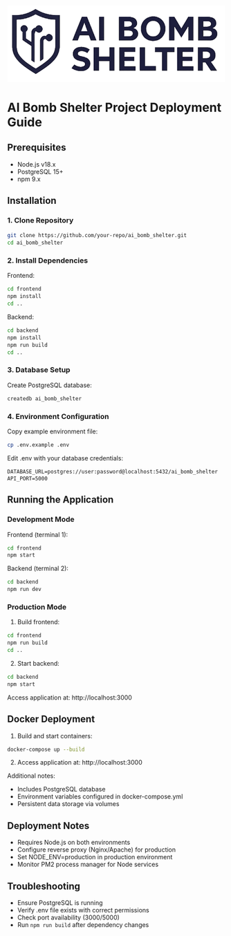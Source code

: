![logo](frontend/public/assets/logo.png)
# AI Bomb Shelter Project Deployment Guide

## Prerequisites
- Node.js v18.x
- PostgreSQL 15+
- npm 9.x

## Installation

### 1. Clone Repository
```bash
git clone https://github.com/your-repo/ai_bomb_shelter.git
cd ai_bomb_shelter
```

### 2. Install Dependencies
Frontend:
```bash
cd frontend
npm install
cd ..
```

Backend:
```bash
cd backend
npm install
npm run build
cd ..
```

### 3. Database Setup
Create PostgreSQL database:
```bash
createdb ai_bomb_shelter
```

### 4. Environment Configuration
Copy example environment file:
```bash
cp .env.example .env
```
Edit .env with your database credentials:
```env
DATABASE_URL=postgres://user:password@localhost:5432/ai_bomb_shelter
API_PORT=5000
```

## Running the Application

### Development Mode
Frontend (terminal 1):
```bash
cd frontend
npm start
```

Backend (terminal 2):
```bash
cd backend
npm run dev
```

### Production Mode
1. Build frontend:
```bash
cd frontend
npm run build
cd ..
```

2. Start backend:
```bash
cd backend
npm start
```

Access application at: http://localhost:3000

## Docker Deployment
1. Build and start containers:
```bash
docker-compose up --build
```

2. Access application at: http://localhost:3000

Additional notes:
- Includes PostgreSQL database
- Environment variables configured in docker-compose.yml
- Persistent data storage via volumes

## Deployment Notes
- Requires Node.js on both environments
- Configure reverse proxy (Nginx/Apache) for production
- Set NODE_ENV=production in production environment
- Monitor PM2 process manager for Node services

## Troubleshooting
- Ensure PostgreSQL is running
- Verify .env file exists with correct permissions
- Check port availability (3000/5000)
- Run `npm run build` after dependency changes